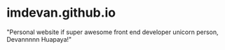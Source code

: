 # imdevan.github.io

"Personal website if super awesome front end developer unicorn person, Devannnnn Huapaya!"

